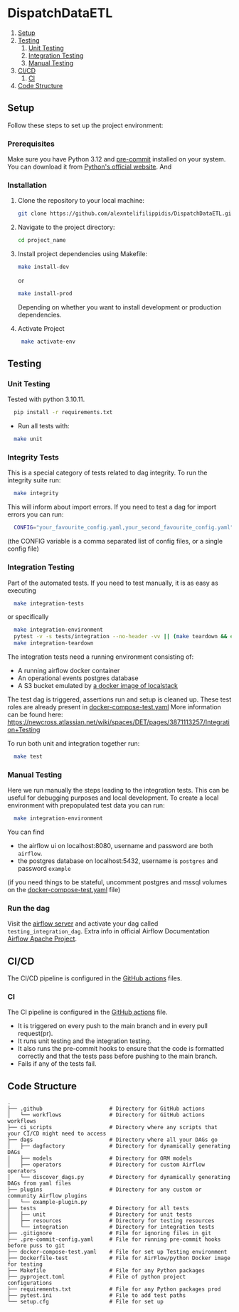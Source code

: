 # DispatchDataETL




1. [Setup](#setup)
2. [Testing](#testing)
    1. [Unit Testing](#unit-testing)
    2. [Integration Testing](#integration-testing)
    3. [Manual Testing](#manual-testing)
3. [CI/CD](#cicd)
    1. [CI](#ci)
4. [Code Structure](#code-structure)


## Setup

Follow these steps to set up the project environment:

### Prerequisites

Make sure you have Python 3.12 and [pre-commit](https://pre-commit.com/#intro) installed on your system. You can download it from [Python's official website](https://www.python.org/downloads/).
And 

### Installation

1. Clone the repository to your local machine:

    ```bash
    git clone https://github.com/alexntelifilippidis/DispatchDataETL.git
    ```

2. Navigate to the project directory:

    ```bash
    cd project_name
    ```


3. Install project dependencies using Makefile:

    ```bash
    make install-dev
    ```

    or

    ```bash
    make install-prod
    ```

    Depending on whether you want to install development or production dependencies.


4. Activate Project
   ```bash
    make activate-env
    ```

## Testing

### Unit Testing
Tested with python 3.10.11.

```bash
  pip install -r requirements.txt
```

- Run all tests with:
```bash
  make unit
 ```

### Integrity Tests

This is a special category of tests related to dag integrity. To run the integrity suite run:

```bash
  make integrity
```

This will inform about import errors. If you need to test a dag for import errors you can run:

```bash
  CONFIG="your_favourite_config.yaml,your_second_favourite_config.yaml" make check-for-import-error 
```

(the CONFIG variable is a comma separated list of config files, or a single config file)

### Integration Testing

Part of the automated tests. If you need to test manually, it is as easy as executing
```bash
  make integration-tests
```

or specifically

```bash
  make integration-environment
  pytest -v -s tests/integration --no-header -vv || (make teardown && exit 1)
  make integration-teardown
```

The integration tests need a running environment consisting of:

- A running airflow docker container
- An operational events postgres database    
- A S3 bucket emulated by [a docker image of localstack](https://docs.localstack.cloud/references/docker-images/)

The test dag is triggered, assertions run and setup is cleaned up. These test roles are already present in [docker-compose-test.yaml](docker-compose-test.yaml)
More information can be found here: https://newcross.atlassian.net/wiki/spaces/DET/pages/3871113257/Integration+Testing


To run both unit and integration together run:

```bash
  make test
```


### Manual Testing

Here we run manually the steps leading to the integration tests. This can be useful for debugging purposes and local development.
To create a local environment with prepopulated test data you can run:

```bash
  make integration-environment
```

You can find 

- the airflow ui on localhost:8080, username and password are both `airflow`.
- the postgres database on localhost:5432, username is `postgres` and password `example`

(if you need things to be stateful, uncomment postgres and mssql volumes on the [docker-compose-test.yaml](docker-compose-test.yaml) file)

### Run the dag

Visit the [airflow server](http://localhost:8080) and activate your dag called `testing_integration_dag`. 
Extra info in official Airflow Documentation [Airflow Apache Project](https://airflow.apache.org/).

## CI/CD

The CI/CD pipeline is configured in the [GitHub actions](.github/workflows) files. 

### CI
The CI pipeline is configured in the [GitHub actions](.github/workflows/ci.yml) file. 
- It is triggered on every push to the main branch and in every pull request(pr).
- It runs  unit testing and the integration testing.
- It also runs the pre-commit hooks to ensure that the code is formatted correctly and that the tests pass before pushing to the main branch.
- Fails if any of the tests fail.


## Code Structure
```
.
├── .github                     # Directory for GitHub actions
│   └── workflows               # Directory for GitHub actions workflows
├── ci_scripts                  # Directory where any scripts that your CI/CD might need to access
├── dags                        # Directory where all your DAGs go
│   ├── dagfactory              # Directory for dynamically generating DAGs
│   ├── models                  # Directory for ORM models
│   ├── operators               # Directory for custom Airflow operators
│   └── discover_dags.py        # Directory for dynamically generating DAGs from yaml files
├── plugins                     # Directory for any custom or community Airflow plugins
│   └── example-plugin.py              
├── tests                       # Directory for all tests
│   ├── unit                    # Directory for unit tests
│   ├── resources               # Directory for testing resources
│   └── integration             # Directory for integration tests
├── .gitignore                  # File for ignoring files in git
├── .pre-commit-config.yaml     # File for running pre-commit hooks before puss to git
├── docker-compose-test.yaml    # File for set up Testing environment 
├── Dockerfile-test             # File for AirFlow/python Docker image for testing
├── Makefile                    # File for any Python packages 
├── pyproject.toml              # File of python project configurations
├── requirements.txt            # File for any Python packages prod 
├── pytest.ini                  # File to add test paths
└── setup.cfg                   # File for set up

```